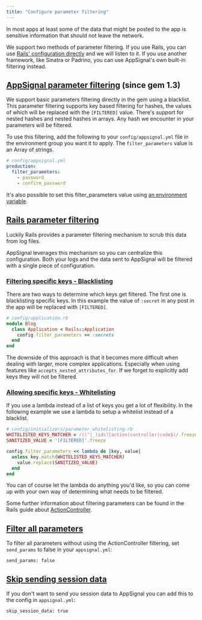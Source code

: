 ```yaml
---
title: "Configure parameter filtering"
---
```


In most apps at least some of the data that might be posted to the app
is sensitive information that should not leave the network.

We support two methods of parameter filtering. If you use Rails, you can use
[Rails' configuration directly](#rails-parameter-filtering) and we will listen
to it. If you use another framework, like Sinatra or Padrino, you can use
AppSignal's own built-in filtering instead.

<a id="appsignal-parameter-filtering"></a>
## [AppSignal parameter filtering](#appsignal-parameter-filtering) (since gem 1.3)

We support basic parameters filtering directly in the gem using a blacklist.
This parameter filtering supports key based filtering for hashes, the values of
which will be replaced with the `[FILTERED]` value. There's support for nested
hashes and nested hashes in arrays. Any hash we encounter in your parameters
will be filtered.

To use this filtering, add the following to your `config/appsignal.yml`
file in the environment group you want it to apply. The
`filter_parameters` value is an Array of strings.

```yml
# config/appsignal.yml
production:
  filter_parameters:
    - password
    - confirm_password
```

It's also possible to set this filter_parameters value using
[an environment variable](/gem-settings/configuration.html#config-filter_parameters).

<a id="rails-parameter-filtering"></a>
## [Rails parameter filtering](#rails-parameter-filtering)

Luckily Rails provides a parameter filtering mechanism to scrub this data from
log files.

AppSignal leverages this mechanism so you can centralize this
configuration. Both your logs and the data sent to AppSignal will be
filtered with a single piece of configuration.

<a id="rails-blacklisting"></a>
### [Filtering specific keys - Blacklisting](#rails-blacklisting)

There are two ways to determine which keys get filtered. The first one
is blacklisting specific keys. In this example the value of `:secret`
in any post in the app will  be replaced with `[FILTERED]`.

```ruby
# config/application.rb
module Blog
  class Application < Rails::Application
    config.filter_parameters << :secrets
  end
end
```

The downside of this approach is that it becomes more difficult when dealing
with larger, more complex applications. Especially when using features
like `accepts_nested_attributes_for`. If we forget to explicitly add
keys they will not be filtered.

<a id="rails-whitelisting"></a>
### [Allowing specific keys - Whitelisting](#rails-whitelisting)

If you use a lambda instead of a list of keys you get a lot of
flexibility. In the following example we use a lambda to setup a
whitelist instead of a blacklist.

```ruby
# config/initializers/parameter_whitelisting.rb
WHITELISTED_KEYS_MATCHER = /((^|_)ids?|action|controller|code$)/.freeze
SANITIZED_VALUE = '[FILTERED]'.freeze

config.filter_parameters << lambda do |key, value|
  unless key.match(WHITELISTED_KEYS_MATCHER)
    value.replace(SANITIZED_VALUE)
  end
end
```

You can of course let the lambda do anything you'd like, so you can come
up with your own way of determining what needs to be filtered.

Some further information about filtering parameters can be found in the Rails
guide about [ActionController](http://guides.rubyonrails.org/action_controller_overview.html#parameters-filtering).

<a id="appsignal-send_params"></a>
## [Filter all parameters](#appsignal-send_params)

To filter all parameters without using the ActionController filtering, set `send_params` to false in your `appsignal.yml`:

```
send_params: false
```

<a id="appsignal-skip_session_data"></a>
## [Skip sending session data](#appsignal-skip_session_data)

If you don't want to send you session data to AppSignal you can add this to the config in `appsignal.yml`:

```
skip_session_data: true
```
